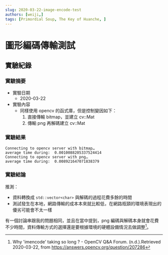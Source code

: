 ```yaml
---
slug: 2020-03-22-image-encode-test
authors: [weiji,]
tags: [Primordial Soup, The Key of Huanche, ]
---
```


# 圖形編碼傳輸測試

## 實驗紀錄

### 實驗摘要

- 實驗日期
  - 2020-03-22
- 實驗內容
  - 同樣使用 opencv 的函式庫，但是控制變因如下：
    1. 直接傳輸 bitmap，並建立 cv::Mat
    2. 傳輸 png 再解碼建立 cv::Mat

### 實驗結果

```
Connecting to opencv server with bitmap…
average time during:  0.0010088205337524414
Connecting to opencv server with png…
average time during:  0.008921647071838379
```

### 實驗結論

推測：
- 資料轉換成 `std::vector<char>` 與解碼的過程花費多餘的時間
- 測試發生在本地，網路傳輸的成本本來就比較低，在網路瓶頸的環境表現出的優劣可能會不太一樣

有一個討論串跟我的問題相同，並且在當中提到，png 編碼與解碼本身就會花費不少時間，資料傳輸方式的選擇還是要根據環境的硬體設備情況去做調整[^encode]。


[^encode]: Why 'imencode' taking so long ? - OpenCV Q&A Forum. (n.d.).Retrieved 2020-03-22, from https://answers.opencv.org/question/207286